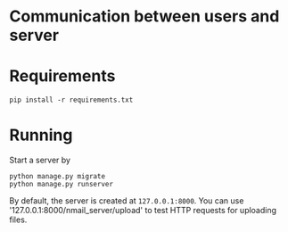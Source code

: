 # Communication between users and server

# Requirements

    pip install -r requirements.txt

# Running

Start a server by

    python manage.py migrate
    python manage.py runserver

By default, the server is created at `127.0.0.1:8000`. 
You can use '127.0.0.1:8000/nmail_server/upload' to test HTTP requests for uploading files.